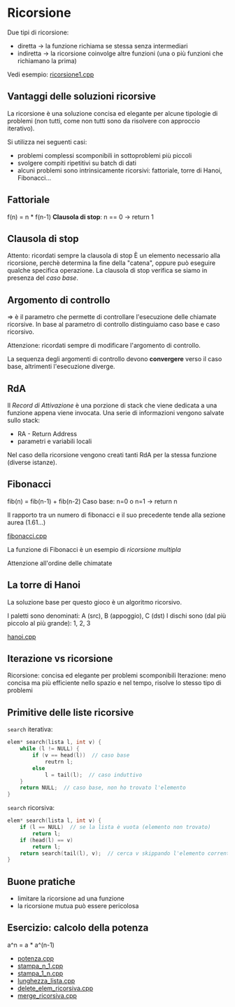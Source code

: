 # Ricorsione
Due tipi di ricorsione:
- diretta -> la funzione richiama se stessa senza intermediari
- indiretta -> la ricorsione coinvolge altre funzioni (una o più funzioni che richiamano la prima)

Vedi esempio: [ricorsione1.cpp](../esercizi/ricorsione/ricorsione1.cpp)

## Vantaggi delle soluzioni ricorsive
La ricorsione è una soluzione concisa ed elegante per alcune tipologie di problemi (non tutti, come non tutti sono da risolvere con approccio iterativo).

Si utilizza nei seguenti casi:
- problemi complessi scomponibili in sottoproblemi più piccoli
- svolgere compiti ripetitivi su batch di dati
- alcuni problemi sono intrinsicamente ricorsivi: fattoriale, torre di Hanoi, Fibonacci...

## Fattoriale
f(n) = n * f(n-1)
**Clausola di stop**: n == 0 &rarr; return 1

## Clausola di stop
Attento: ricordati sempre la clausola di stop
È un elemento necessario alla ricorsione, perchè determina la fine della "catena", oppure può eseguire qualche specifica operazione. La clausola di stop verifica se siamo in presenza del *caso base*.

## Argomento di controllo
=> è il parametro che permette di controllare l'esecuzione delle chiamate ricorsive. In base al parametro di controllo distinguiamo caso base e caso ricorsivo.

Attenzione: ricordati sempre di modificare l'argomento di controllo.

La sequenza degli argomenti di controllo devono **convergere** verso il caso base, altrimenti l'esecuzione diverge.

## RdA
Il *Record di Attivazione* è una porzione di stack che viene dedicata a una funzione appena viene invocata. Una serie di informazioni vengono salvate sullo stack:
- RA - Return Address
- parametri e variabili locali

Nel caso della ricorsione vengono creati tanti RdA per la stessa funzione (diverse istanze).

## Fibonacci
fib(n) = fib(n-1) + fib(n-2)
Caso base: n=0 o n=1 -> return n

Il rapporto tra un numero di fibonacci e il suo precedente tende alla sezione aurea (1.61...)

[fibonacci.cpp](../esercizi/ricorsione/fibonacci.cpp)

La funzione di Fibonacci è un esempio di *ricorsione multipla*

Attenzione all'ordine delle chimatate

## La torre di Hanoi
La soluzione base per questo gioco è un algoritmo ricorsivo.

I paletti sono denominati: A (src), B (appoggio), C (dst)
I dischi sono (dal più piccolo al più grande): 1, 2, 3

[hanoi.cpp](../esercizi/ricorsione/hanoi.cpp)

## Iterazione vs ricorsione
Ricorsione: concisa ed elegante per problemi scomponibili
Iterazione: meno concisa ma più efficiente nello spazio e nel tempo, risolve lo stesso tipo di problemi

## Primitive delle liste ricorsive
`search` iterativa:
```c
elem* search(lista l, int v) {
    while (l != NULL) {
        if (v == head(l))  // caso base
            reutrn l;
        else
            l = tail(l);  // caso induttivo
    }
    return NULL;  // caso base, non ho trovato l'elemento
}
```

`search` ricorsiva:
```c
elem* search(lista l, int v) {
    if (l == NULL)  // se la lista è vuota (elemento non trovato)
        return l;
    if (head(l) == v)
        return l;
    return search(tail(l), v);  // cerca v skippando l'elemento corrente
}
```

## Buone pratiche
- limitare la ricorsione ad una funzione
- la ricorsione mutua può essere pericolosa

## Esercizio: calcolo della potenza
a^n = a * a^(n-1)

- [potenza.cpp](../esercizi/ricorsione/potenza.cpp)
- [stampa_n_1.cpp](../esercizi/ricorsione/stampa_n_1.cpp)
- [stampa_1_n.cpp](../esercizi/ricorsione/stampa_1_n.cpp)
- [lunghezza_lista.cpp](../esercizi/ricorsione/lunghezza_lista.cpp)
- [delete_elem_ricorsiva.cpp](../esercizi/ricorsione/delete_elem_ricorsiva.cpp)
- [merge_ricorsiva.cpp](../esercizi/ricorsione/merge_ricorsiva.cpp)
